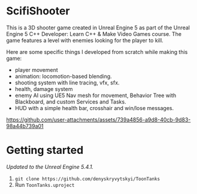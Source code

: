 # ScifiShooter

This is a 3D shooter game created in Unreal Engine 5 as part of the Unreal Engine 5 C++ Developer: Learn C++ & Make Video Games course.
The game features a level with enemies looking for the player to kill.

Here are some specific things I developed from scratch while making this game:
- player movement
- animation: locomotion-based blending.
- shooting system with line tracing, vfx, sfx.
- health, damage system
- enemy AI using UE5 Nav mesh for movement, Behavior Tree with Blackboard, and custom Services and Tasks.
- HUD with a simple health bar, crosshair and win/lose messages.



https://github.com/user-attachments/assets/739a4856-a9d8-40cb-9d83-98a44b739a01


# Getting started
*Updated to the Unreal Engine 5.4.1.*
1. `git clone https://github.com/denyskryvytskyi/ToonTanks`
2. Run `ToonTanks.uproject`
